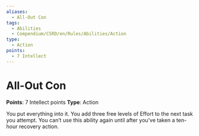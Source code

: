```yaml
---
aliases:
  - All-Out Con
tags:
  - Abilities
  - Compendium/CSRD/en/Rules/Abilities/Action
type:
  - Action
points:
  - 7 Intellect
---
```


# All-Out Con

**Points**: 7 Intellect points
**Type**: Action

You put everything into it. You add three free levels of Effort to the next task you attempt. You can’t use this ability again until after you’ve taken a ten-hour recovery action.
